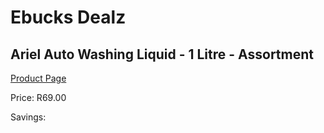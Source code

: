 
# Ebucks Dealz
## Ariel Auto Washing Liquid - 1 Litre - Assortment
[Product Page](https://www.ebucks.com/web/shop/productSelected.do?prodId=1018646609&catId=1158500262)

Price: R69.00

Savings: 


	